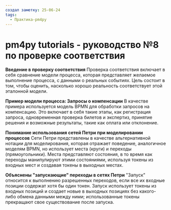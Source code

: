 ```yaml
---
создал заметку: 25-06-24
tags:
  - Практика-pm4py
---
```

# pm4py tutorials - руководство №8 по проверке соответствия

**Введение в проверку соответствия** Проверка соответствия включает в себя сравнение модели процесса, которая представляет желаемое выполнение процесса, с данными о реальных событиях. Цель состоит в том, чтобы оценить, насколько хорошо реальность соответствует этой эталонной модели.

**Пример модели процесса: Запросы о компенсации** В качестве примера используется модель BPMN для обработки запросов на компенсацию. Это включает в себя такие этапы, как регистрация запроса, одновременная проверка билетов и экспертиз, принятие решения и возможные результаты, такие как оплата или отклонение.

**Понимание использования сетей Петри при моделировании процессов** Сети Петри представлены в качестве альтернативной нотации для моделирования, которая отражает поведение, аналогичное моделям BPMN, но использует места (круги) и переходы (прямоугольники). Места представляют состояния, в то время как переходы манипулируют этими состояниями, используя токены из входных мест и создавая токены в выходных местах.

**Объяснены "запускающие" переходы в сетях Петри** "Запуск" относится к выполнению разрешенных переходов, если все их входные позиции содержат хотя бы один токен. Запуск использует токены из входных позиций и создает новые в выходных позициях без какого-либо обмена данными между ними; использованные токены прекращают свое существование после запуска.